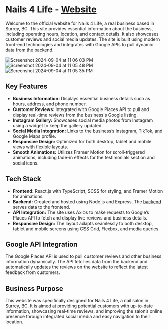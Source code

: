 # Nails 4 Life - <a href="https://nails4lifesurrey.com/">Website</a>

Welcome to the official website for Nails 4 Life, a real business based in Surrey, BC. This site provides essential information about the business, including operating hours, location, and contact details. It also showcases customer reviews and social media updates. The site is built using modern front-end technologies and integrates with Google APIs to pull dynamic data from the backend.

![Screenshot 2024-09-04 at 11 06 03 PM](https://github.com/user-attachments/assets/a4c5e3ba-d11b-4606-a284-d57c153653ff)
![Screenshot 2024-09-04 at 11 05 48 PM](https://github.com/user-attachments/assets/d000326a-4a45-463d-9069-eb4484e8cc6b)
![Screenshot 2024-09-04 at 11 05 35 PM](https://github.com/user-attachments/assets/b364eee1-7a69-4649-9367-fd11a68f4f84)

## Key Features

- **Business Information:** Displays essential business details such as hours, address, and phone number.
- **Customer Reviews:** Integrated with Google Places API to pull and display real-time reviews from the business's Google listing.
- **Instagram Gallery:** Showcases social media photos from Instagram using a widget to keep the gallery updated.
- **Social Media Integration:** Links to the business’s Instagram, TikTok, and Google Maps profile.
- **Responsive Design:** Optimized for both desktop, tablet and mobile views with flexible layouts.
- **Smooth Animations:** Utilizes Framer Motion for scroll-triggered animations, including fade-in effects for the testimonials section and social icons.

## Tech Stack

- **Frontend:** React.js with TypeScript, SCSS for styling, and Framer Motion for animations.
- **Backend:** Created and hosted using Node.js and Express. The <a href="https://github.com/TommieeN/google-api-business-reviews">backend</a> serves data to the frontend.
- **API Integration:** The site uses Axios to make requests to Google’s Places API to fetch and display live reviews and business details.
- **Responsive Design:** The layout adapts seamlessly to both desktop, tablet and mobile screens using CSS Grid, Flexbox, and media queries.

## Google API Integration

The Google Places API is used to pull customer reviews and other business information dynamically. The API fetches data from the backend and automatically updates the reviews on the website to reflect the latest feedback from customers.

## Business Purpose

This website was specifically designed for Nails 4 Life, a nail salon in Surrey, BC. It is aimed at providing potential customers with up-to-date information, showcasing real-time reviews, and improving the salon’s online presence through integrated social media and easy navigation to their location.

